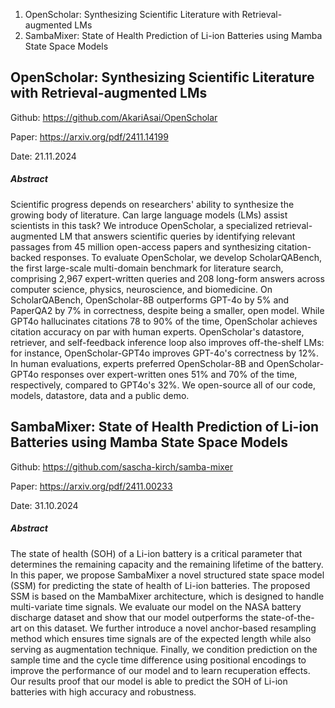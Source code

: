 1. OpenScholar: Synthesizing Scientific Literature with Retrieval-augmented LMs
2. SambaMixer: State of Health Prediction of Li-ion Batteries using Mamba State Space Models


## OpenScholar: Synthesizing Scientific Literature with Retrieval-augmented LMs

Github: https://github.com/AkariAsai/OpenScholar

Paper: https://arxiv.org/pdf/2411.14199

Date: 21.11.2024

##### Abstract
Scientific progress depends on researchers' ability to synthesize the growing body of literature. Can large language models (LMs) assist scientists in this task? We introduce OpenScholar, a specialized retrieval-augmented LM that answers scientific queries by identifying relevant passages from 45 million open-access papers and synthesizing citation-backed responses. To evaluate OpenScholar, we develop ScholarQABench, the first large-scale multi-domain benchmark for literature search, comprising 2,967 expert-written queries and 208 long-form answers across computer science, physics, neuroscience, and biomedicine. On ScholarQABench, OpenScholar-8B outperforms GPT-4o by 5% and PaperQA2 by 7% in correctness, despite being a smaller, open model. While GPT4o hallucinates citations 78 to 90% of the time, OpenScholar achieves citation accuracy on par with human experts. OpenScholar's datastore, retriever, and self-feedback inference loop also improves off-the-shelf LMs: for instance, OpenScholar-GPT4o improves GPT-4o's correctness by 12%. In human evaluations, experts preferred OpenScholar-8B and OpenScholar-GPT4o responses over expert-written ones 51% and 70% of the time, respectively, compared to GPT4o's 32%. We open-source all of our code, models, datastore, data and a public demo.

## SambaMixer: State of Health Prediction of Li-ion Batteries using Mamba State Space Models

Github: https://github.com/sascha-kirch/samba-mixer

Paper: https://arxiv.org/pdf/2411.00233

Date: 31.10.2024

##### Abstract
The state of health (SOH) of a Li-ion battery is a critical parameter that determines the remaining capacity and the remaining lifetime of the battery. In this paper, we propose SambaMixer a novel structured state space model (SSM) for predicting the state of health of Li-ion batteries. The proposed SSM is based on the MambaMixer architecture, which is designed to handle multi-variate time signals. We evaluate our model on the NASA battery discharge dataset and show that our model outperforms the state-of-the-art on this dataset. We further introduce a novel anchor-based resampling method which ensures time signals are of the expected length while also serving as augmentation technique. Finally, we condition prediction on the sample time and the cycle time difference using positional encodings to improve the performance of our model and to learn recuperation effects. Our results proof that our model is able to predict the SOH of Li-ion batteries with high accuracy and robustness.
